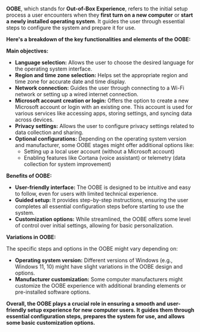 **OOBE**, which stands for **Out-of-Box Experience**, refers to the initial setup process a user encounters when they **first turn on a new computer** or **start a newly installed operating system**. It guides the user through essential steps to configure the system and prepare it for use.

**Here's a breakdown of the key functionalities and elements of the OOBE:**

**Main objectives:**

- **Language selection:** Allows the user to choose the desired language for the operating system interface.
- **Region and time zone selection:** Helps set the appropriate region and time zone for accurate date and time display.
- **Network connection:** Guides the user through connecting to a Wi-Fi network or setting up a wired internet connection.
- **Microsoft account creation or login:** Offers the option to create a new Microsoft account or login with an existing one. This account is used for various services like accessing apps, storing settings, and syncing data across devices.
- **Privacy settings:** Allows the user to configure privacy settings related to data collection and sharing.
- **Optional configurations:** Depending on the operating system version and manufacturer, some OOBE stages might offer additional options like:
    - Setting up a local user account (without a Microsoft account)
    - Enabling features like Cortana (voice assistant) or telemetry (data collection for system improvement)

**Benefits of OOBE:**

- **User-friendly interface:** The OOBE is designed to be intuitive and easy to follow, even for users with limited technical experience.
- **Guided setup:** It provides step-by-step instructions, ensuring the user completes all essential configuration steps before starting to use the system.
- **Customization options:** While streamlined, the OOBE offers some level of control over initial settings, allowing for basic personalization.

**Variations in OOBE:**

The specific steps and options in the OOBE might vary depending on:

- **Operating system version:** Different versions of Windows (e.g., Windows 11, 10) might have slight variations in the OOBE design and options.
- **Manufacturer customization:** Some computer manufacturers might customize the OOBE experience with additional branding elements or pre-installed software options.

**Overall, the OOBE plays a crucial role in ensuring a smooth and user-friendly setup experience for new computer users. It guides them through essential configuration steps, prepares the system for use, and allows some basic customization options.**